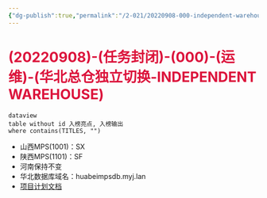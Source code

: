 ```yaml
---
{"dg-publish":true,"permalink":"/2-021/20220908-000-independent-warehouse/"}
---
```



# <font color=#DC143C>(20220908)-(任务封闭)-(000)-(运维)-(华北总仓独立切换-INDEPENDENT WAREHOUSE)</font>

```
dataview
table without id 入榜亮点, 入榜输出
where contains(TITLES, "")
```

+ 山西MPS(1001)：SX
+ 陕西MPS(1101)：SF
+ 河南保持不变
+ 华北数据库域名：huabeimpsdb.myj.lan
+ [项目计划文档](https://doc.weixin.qq.com/sheet/e3_AE0AqQafAA4V0iXCugoQPeYKDW1Zf?scode=AEkAAAdLAA0GnMc1orAPQAywZCAA4)







```SQL
```